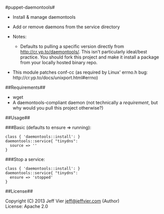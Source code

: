 #puppet-daemontools#

* Install & manage daemontools
* Add or remove daemons from the service directory

* Notes:<ul><li>Defaults to pulling a specific version directly from http://cr.yp.to/daemontools/.
This isn't particularly ideal/best practice.
You should fork this project and make it install a package from your locally hosted binary repo.
<li> This module patches conf-cc (as required by Linux' errno.h bug: http://cr.yp.to/docs/unixport.html#errno)
</ul>

##Requirements##

* wget
* A daemontools-compliant daemon (not technically a *requirement*, but why would you pull this project otherwise?)

##Usage##

###Basic (defaults to ensure => running):
```puppet
class { 'daemontools::install': }
daemontools::service{ "tinydns":
  source => ''
}
```

###Stop a service:
```puppet
class { 'daemontools::install': }
daemontools::service{ "tinydns":
  ensure => 'stopped'
}
```
##License##

 Copyright (C) 2013 Jeff Vier <jeff@jeffvier.com> (Author)<br />
 License: Apache 2.0